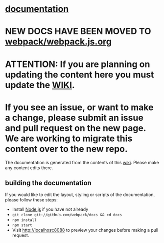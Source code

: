 # [documentation](https://webpack.github.io/docs/) 


# NEW DOCS HAVE BEEN MOVED TO [webpack/webpack.js.org](https://github.com/webpack/webpack.js.org) 
# ATTENTION: If you are planning on updating the content here you must update the [WIKI](https://github.com/webpack/docs/wiki). 
# If you see an issue, or want to make a change, please submit an issue and pull request on the new page. We are working to migrate this content over to the new repo. 

The documentation is generated from the contents of this [wiki](https://github.com/webpack/docs/wiki). Please make any content edits there.

## building the documentation
If you would like to edit the layout, styling or scripts of the documentation, please follow these steps:

* Install [Node.js](https://nodejs.org/) if you have not already
* `git clone git://github.com/webpack/docs && cd docs`
* `npm install`
* `npm start`
* Visit [http://localhost:8088](http://localhost:8088) to preview your changes before making a pull request.
